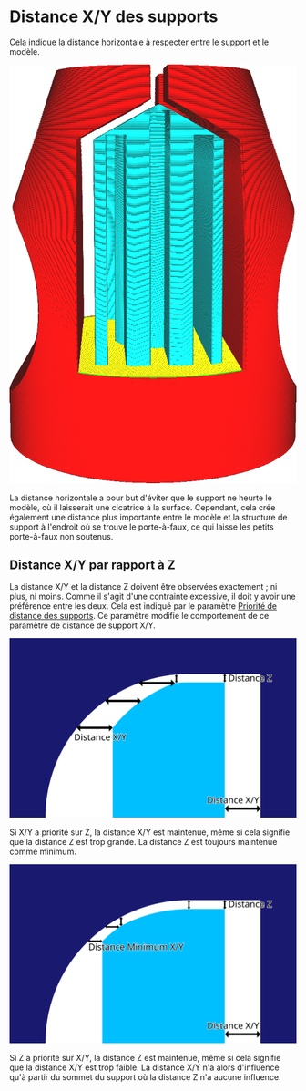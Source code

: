Distance X/Y des supports
====
Cela indique la distance horizontale à respecter entre le support et le modèle.

![Un espace horizontal entre le support et le modèle](../../../articles/images/support_xy_distance.png)

La distance horizontale a pour but d'éviter que le support ne heurte le modèle, où il laisserait une cicatrice à la surface. Cependant, cela crée également une distance plus importante entre le modèle et la structure de support à l'endroit où se trouve le porte-à-faux, ce qui laisse les petits porte-à-faux non soutenus.

Distance X/Y par rapport à Z
----
La distance X/Y et la distance Z doivent être observées exactement ; ni plus, ni moins. Comme il s'agit d'une contrainte excessive, il doit y avoir une préférence entre les deux. Cela est indiqué par le paramètre [Priorité de distance des supports](support_xy_overrides_z.md). Ce paramètre modifie le comportement de ce paramètre de distance de support X/Y.

![X/Y par rapport à Z](../images/support_xy_overrides_z_fr.svg)

Si X/Y a priorité sur Z, la distance X/Y est maintenue, même si cela signifie que la distance Z est trop grande. La distance Z est toujours maintenue comme minimum.

![Z surpasse X/Y](../images/support_z_overrides_xy_fr.svg)

Si Z a priorité sur X/Y, la distance Z est maintenue, même si cela signifie que la distance X/Y est trop faible. La distance X/Y n'a alors d'influence qu'à partir du sommet du support où la distance Z n'a aucune influence.
